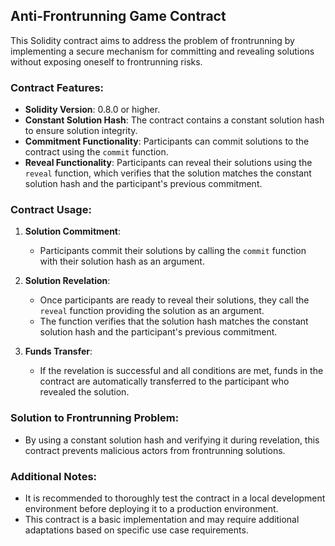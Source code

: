 ## Anti-Frontrunning Game Contract

This Solidity contract aims to address the problem of frontrunning by implementing a secure mechanism for committing and revealing solutions without exposing oneself to frontrunning risks.

### Contract Features:

- **Solidity Version**: 0.8.0 or higher.
- **Constant Solution Hash**: The contract contains a constant solution hash to ensure solution integrity.
- **Commitment Functionality**: Participants can commit solutions to the contract using the `commit` function.
- **Reveal Functionality**: Participants can reveal their solutions using the `reveal` function, which verifies that the solution matches the constant solution hash and the participant's previous commitment.

### Contract Usage:

1. **Solution Commitment**:
   - Participants commit their solutions by calling the `commit` function with their solution hash as an argument.

2. **Solution Revelation**:
   - Once participants are ready to reveal their solutions, they call the `reveal` function providing the solution as an argument.
   - The function verifies that the solution hash matches the constant solution hash and the participant's previous commitment.

3. **Funds Transfer**:
   - If the revelation is successful and all conditions are met, funds in the contract are automatically transferred to the participant who revealed the solution.

### Solution to Frontrunning Problem:

- By using a constant solution hash and verifying it during revelation, this contract prevents malicious actors from frontrunning solutions.

### Additional Notes:

- It is recommended to thoroughly test the contract in a local development environment before deploying it to a production environment.
- This contract is a basic implementation and may require additional adaptations based on specific use case requirements.

